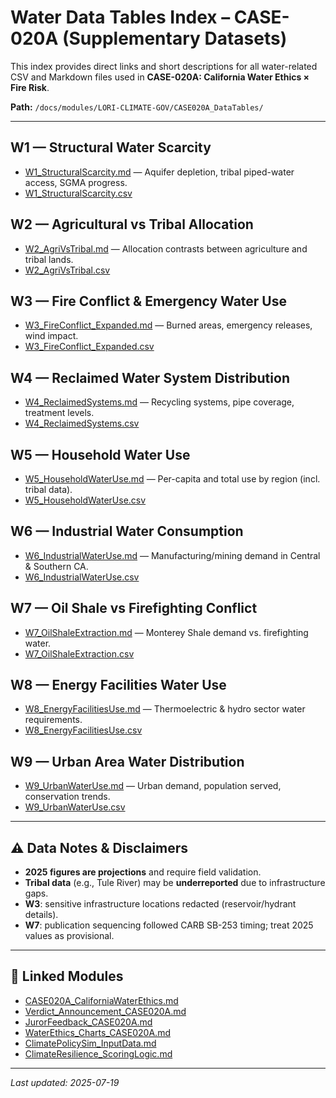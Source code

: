 # Water Data Tables Index – CASE-020A (Supplementary Datasets)

This index provides direct links and short descriptions for all water-related CSV and Markdown files used in **CASE-020A: California Water Ethics × Fire Risk**.

**Path:** `/docs/modules/LORI-CLIMATE-GOV/CASE020A_DataTables/`

---

## W1 — Structural Water Scarcity
- [W1_StructuralScarcity.md](./W1_StructuralScarcity.md) — Aquifer depletion, tribal piped-water access, SGMA progress.
- [W1_StructuralScarcity.csv](./W1_StructuralScarcity.csv)

## W2 — Agricultural vs Tribal Allocation
- [W2_AgriVsTribal.md](./W2_AgriVsTribal.md) — Allocation contrasts between agriculture and tribal lands.
- [W2_AgriVsTribal.csv](./W2_AgriVsTribal.csv)

## W3 — Fire Conflict & Emergency Water Use
- [W3_FireConflict_Expanded.md](./W3_FireConflict_Expanded.md) — Burned areas, emergency releases, wind impact.
- [W3_FireConflict_Expanded.csv](./W3_FireConflict_Expanded.csv)

## W4 — Reclaimed Water System Distribution
- [W4_ReclaimedSystems.md](./W4_ReclaimedSystems.md) — Recycling systems, pipe coverage, treatment levels.
- [W4_ReclaimedSystems.csv](./W4_ReclaimedSystems.csv)

## W5 — Household Water Use
- [W5_HouseholdWaterUse.md](./W5_HouseholdWaterUse.md) — Per-capita and total use by region (incl. tribal data).
- [W5_HouseholdWaterUse.csv](./W5_HouseholdWaterUse.csv)

## W6 — Industrial Water Consumption
- [W6_IndustrialWaterUse.md](./W6_IndustrialWaterUse.md) — Manufacturing/mining demand in Central & Southern CA.
- [W6_IndustrialWaterUse.csv](./W6_IndustrialWaterUse.csv)

## W7 — Oil Shale vs Firefighting Conflict
- [W7_OilShaleExtraction.md](./W7_OilShaleExtraction.md) — Monterey Shale demand vs. firefighting water.
- [W7_OilShaleExtraction.csv](./W7_OilShaleExtraction.csv)

## W8 — Energy Facilities Water Use
- [W8_EnergyFacilitiesUse.md](./W8_EnergyFacilitiesUse.md) — Thermoelectric & hydro sector water requirements.
- [W8_EnergyFacilitiesUse.csv](./W8_EnergyFacilitiesUse.csv)

## W9 — Urban Area Water Distribution
- [W9_UrbanWaterUse.md](./W9_UrbanWaterUse.md) — Urban demand, population served, conservation trends.
- [W9_UrbanWaterUse.csv](./W9_UrbanWaterUse.csv)

---

## ⚠️ Data Notes & Disclaimers
- **2025 figures are projections** and require field validation.
- **Tribal data** (e.g., Tule River) may be **underreported** due to infrastructure gaps.
- **W3**: sensitive infrastructure locations redacted (reservoir/hydrant details).
- **W7**: publication sequencing followed CARB SB-253 timing; treat 2025 values as provisional.

---

## 🔁 Linked Modules
- [CASE020A_CaliforniaWaterEthics.md](../LORI-JURY-CASES/CASE020A_CaliforniaWaterEthics.md)
- [Verdict_Announcement_CASE020A.md](../LORI-JURY-CASES/Verdict_Announcement_CASE020A.md)
- [JurorFeedback_CASE020A.md](../LORI-JURY-CASES/JurorFeedback_CASE020A.md)
- [WaterEthics_Charts_CASE020A.md](../LORI-JURY-CASES/WaterEthics_Charts_CASE020A.md)
- [ClimatePolicySim_InputData.md](../ClimatePolicySim_InputData.md)
- [ClimateResilience_ScoringLogic.md](../../LORI-RIM/ClimateResilience_ScoringLogic.md)

---

_Last updated: 2025-07-19_

